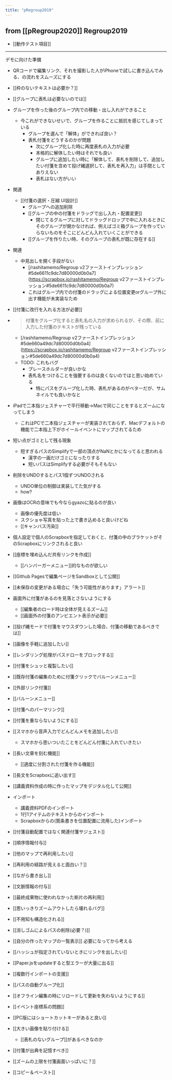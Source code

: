 ```yaml
---
title: "pRegroup2019"
---
```


from [[pRegroup2020]]
Regroup2019
---

- [[動作テスト項目]]

---
デモに向けた準備
- QRコードで編集リンク、それを撮影した人がiPhoneで試しに書き込んでみる、の流れをスムーズにする

- [[枠のないテキストは必要か？]]
- [[グループに表札は必要ないのでは]]

- グループを作った後のグループ内での移動・出し入れができること
    - 今これができないせいで、グループを作ることに抵抗を感じてしまっている
        - グループを選んで「解体」ができれば良い？
        - 表札付箋をどうするのかが問題
            - 次にグループ化した時に再度表札の入力が必要
            - 本格的に解体したい時はそれでも良い
            - グループに追加したい時に「解体して、表札を削除して、追加したい付箋を含めて投げ縄選択して、表札を再入力」は手間としてありえない
            - 表札はない方がいい
- 関連
    - [[付箋の選択・圧縮 UI設計]]
        - グループへの追加削除
        - [[グループの中の付箋をドラッグで出し入れ・配置変更]]
            - 閉じてるグループに対してドラッグドロップで中に入れるときにそのグループが開かなければ、例えばゴミ箱グループを作っていらないものをそこにどんどん入れていくことができる
        - [[グループを作りたい時、そのグループの表札が既に存在する]]
- 関連
    - 中見出しを開く手段がない
        - [/rashitamemo/Regroup v2ファーストインプレッション#5de6611c9dc7d80000d0b0a7](https://scrapbox.io/rashitamemo/Regroup v2ファーストインプレッション#5de6611c9dc7d80000d0b0a7)
        - これはグループ内での付箋のドラッグによる位置変更orグループ外に出す機能が未実装なため

- [[付箋に改行を入れる方法が必要]]



- > 付箋をグループ化すると表札名の入力が求められるが、その際、前に入力した付箋のテキストが残っている
    - [/rashitamemo/Regroup v2ファーストインプレッション#5de660a49dc7d80000d0b0a4](https://scrapbox.io/rashitamemo/Regroup v2ファーストインプレッション#5de660a49dc7d80000d0b0a4)
    - TODO: これもバグ
        - プレースホルダーが良いかな
        - 表札名をつけることを強要するのは良くないのではと思い始めている
            - 特にパスをグループ化した時、表札があるのがベターだが、サムネイルでも良いかなと



- iPadで二本指ジェスチャーで平行移動→Macで同じことをするとズームになってしまう
    - これはPCで二本指ジェスチャーが実装されておらず、Macデフォルトの機能で二本指上下がホイールイベントにマップされてるため

- 短い点がゴミとして残る現象
    - 短すぎるパスのSimplifyで一部の頂点がNaNとかになってると思われる
        - 漢字の一画だけゴミになったりする
        - 短いパスはSimplifyする必要がそもそもない


- 削除をUNDOするとパス1個ずつUNDOされる
    - UNDO単位の制御は実装してた気がする
    - how?

- 画像はOCRの意味でも今ならgyazoに貼るのが良い
    - 画像の優先度は低い
    - スクショゃ写真を貼った上で書き込めると良いけどね
    - [[キャンバス汚染]]

- 個人設定で個人のScrapboxを指定しておくと、付箋の中のブラケットがそのScrapboxにリンクされると良い

- [[座標を埋め込んだ共有リンクを作成]]
    - [[ハンバーガーメニュー]]的なものが欲しい

- [[Github Pagesで編集ページをSandboxとして公開]]

- [[未保存の変更がある場合に「失う可能性があります」アラート]]

- 画面外に付箋があるのを見落とさないようにする
    - [[編集者のロード時は全体が見えるズーム]]
    - [[画面外の付箋のアンビエント表示が必要]]

- [[投げ縄モードで付箋をマウスダウンした場合、付箋の移動であるべきでは]]

- [[画像を手軽に追加したい]]

- [[レンダリング処理がパスドローをブロックする]]

- [[付箋をシュッと複製したい]]

- [[既存付箋の編集のために付箋クリックでバルーンメニュー]]

- [[外部リンク付箋]]

- [[バルーンメニュー]]

- [[付箋へのパーマリンク]]

- [[付箋を重ならないようにする]]

- [[スマホから音声入力でどんどんメモを追加したい]]
    - スマホから思いついたことをどんどん付箋に入れていきたい
- [[長い文章を刻む機能]]
    - [[適度に分割された付箋を作る機能]]

- [[長文をScrapboxに追い出す]]

- [[講義資料作成の時に作ったマップをデジタル化して公開]]

- インポート
    - 講義資料PDFのインポート
    - 1行1アイテムのテキストからのインポート
    - Scrapboxからの(箇条書きを位置配置に流用した)インポート


- [[付箋自動配置ではなく関連付箋サジェスト]]

- [[順序情報付与]]

- [[他のマップで再利用したい]]

- [[再利用の経路が見えると面白い？]]

- [[ながら書き出し]]

- [[文脈情報の付与]]

- [[最終成果物に使われなかった断片の再利用]]

- [[思いっきりズームアウトしたら壊れるバグ]]

- [[不用知も構造化される]]

- [[消しゴムによるパスの削除(必要？)]]

- [[自分の作ったマップの一覧表示]] 必要になってから考える

- [[ハッシュが指定されていないときにリンクを出したい]]

- [[Paper.jsをupdateすると型エラーが大量に出る]]

- [[複数行インポートの支援]]

- [[パスの自動グループ化]]

- [[オフライン編集の時にリロードして更新を失わないようにする]]

- [[イベント座標系の問題]]

- [[PC版にはショートカットキーがあると良い]]

- [[大きい画像を貼り付ける]]
    - [[表札のないグループ]]があるべきなのか

- [[付箋が出典を記憶すべき]]

- [[ズームの上限を付箋画面いっぱいに？]]

- [[コピー＆ペースト]]

